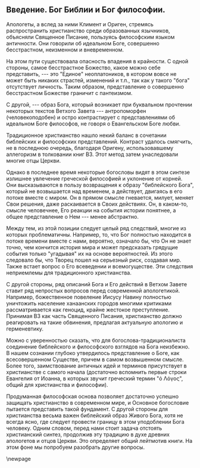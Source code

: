 ## Введение. Бог Библии и Бог философии.

Апологеты, а вслед за ними Климент и Ориген, стремясь распространить христианство среди образованных язычников, объясняли Священное Писание, пользуясь философским языком античности. Они говорили об идеальном Боге, совершенно бесстрастном, неизменном и вневременном. 

На этом пути существовала опасность впадения в крайности. С одной стороны, самое бесстрастное Божество, какое можно себе представить, --- это "Единое" неоплатоников, в котором вовсе не может быть никаких страстей, изменений и т.п., так как у такого "бога" отсутствует личность. Таким образом, представление о совершенно бесстрастном Божестве граничит с пантеизмом.

С другой, --- образ Бога, который возникает при буквальном прочтении некоторых текстов Ветхого Завета --- антропоморфен (человекоподобен) и остро контрастирует с представлениями об идеальном Боге философов, не говоря о Евангельском Боге любви.

Традиционное христианство нашло некий баланс в сочетании библейских и философских представлений. Контраст удалось смягчить, не в последнюю очередь, благодаря Оригену, использовавшему аллегоризм в толковании книг ВЗ. Этот метод затем унаследовали многие отцы Церкви.

Однако в последнее время некоторые богословы видят в этом синтезе излишнее увлечение греческой философией и уклонение от корней. Они высказываются в пользу возвращения к образу "библейского Бога", который не возвышается над временем, а действует, двигаясь в его потоке вместе с миром. Он в прямом смысле гневается, милует, меняет Свои решения, даже раскаивается в Своих действиях. Он, в каком-то, смысле человечнее, Его реакции на события истории понятнее, а общее представление о Нем --- менее абстрактно.

Между тем, из этой позиции следует целый ряд следствий, многие из которых проблематичны. Например, то, что Бог полностью находится в потоке времени вместе с нами, вероятно, означало бы, что Он не знает точно, чем кончится история мира и может предсказать грядущие события только "угадывая" их на основе вероятностей. Из этого следовало бы, что Творец пошел на серьезный риск, создавая мир. Также встает вопрос о Его всеведении и всемогуществе. Эти следствия неприемлемы для традиционного христианства.

С другой стороны, ряд описаний Бога и Его действий в Ветхом Завете ставит ряд непростых вопросов перед современной апологетикой. Например, божественное повеление Иисусу Навину полностью уничтожить население ханаанских городов многими критиками рассматривается как геноцид, крайне жестокое преступление. Принимая ВЗ как часть Священного Писания, христианство должно реагировать на такие обвинения, предлагая актуальную апологию и герменевтику.

Можно с уверенностью сказать, что для богослова-традиционалиста соединение библейского и философского взглядов на Бога неизбежно. В нашем сознании глубоко утвердилось представление о Боге, как всесовершенном Существе, причем в самом возвышенном смысле. Более того, заимствование античных идей и терминов присутствует в христианстве с самого начала (достаточно вспомнить первые строки Евангелия от Иоанна, в которых звучит греческий термин "ὁ Λόγος", общий для христианства и философии).

Продуманная философская основа позволяет достаточно успешно защищать христианство в современном мире, и Основное богословие пытается представить такой фундамент. С другой стороны для христианства весьма важен библейский образ Живого Бога, хотя не всегда ясно, где следует провести границу в этом уподоблении Бога человеку. Одним словом, перед нами стоит задача отстоять христианский синтез, продолжив эту традицию в духе древних апологетов и отцов Церкви. Это определяет общий лейтмотив книги. На этом фоне мы попробуем разобрать другие вопросы.

\newpage
